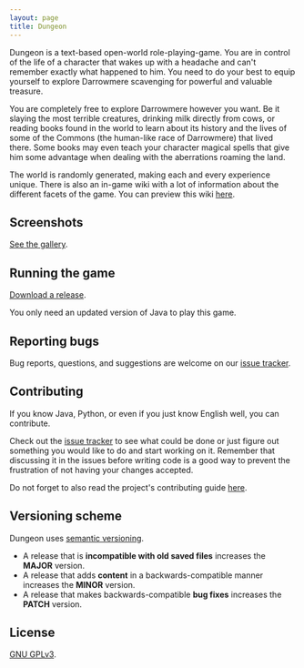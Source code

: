 ```yaml
---
layout: page
title: Dungeon
---
```


Dungeon is a text-based open-world role-playing-game. You are in control of the
life of a character that wakes up with a headache and can't remember exactly
what happened to him. You need to do your best to equip yourself to explore
Darrowmere scavenging for powerful and valuable treasure.

You are completely free to explore Darrowmere however you want. Be it slaying
the most terrible creatures, drinking milk directly from cows, or reading books
found in the world to learn about its history and the lives of some of the
Commons (the human-like race of Darrowmere) that lived there. Some books may
even teach your character magical spells that give him some advantage when
dealing with the aberrations roaming the land.

The world is randomly generated, making each and every experience unique. There
is also an in-game wiki with a lot of information about the different facets of
the game. You can preview this wiki
[here](https://github.com/mafagafogigante/dungeon/wiki).

Screenshots
-----------
[See the gallery](http://mafagafogigante.github.io/dungeon/screenshots/).

Running the game
----------------
[Download a release](https://github.com/mafagafogigante/dungeon/releases).

You only need an updated version of Java to play this game.

Reporting bugs
--------------
Bug reports, questions, and suggestions are welcome on our [issue
tracker](https://github.com/mafagafogigante/dungeon/issues).

Contributing
------------
If you know Java, Python, or even if you just know English well, you can
contribute.

Check out the [issue
tracker](https://github.com/mafagafogigante/dungeon/issues) to see what could
be done or just figure out something you would like to do and start working on
it. Remember that discussing it in the issues before writing code is a good
way to prevent the frustration of not having your changes accepted.

Do not forget to also read the project's contributing guide
[here](https://github.com/mafagafogigante/dungeon/blob/master/CONTRIBUTING.md).

Versioning scheme
-----------------
Dungeon uses [semantic versioning](http://semver.org/spec/v2.0.0.html).

- A release that is **incompatible with old saved files** increases the
  **MAJOR** version.
- A release that adds **content** in a backwards-compatible manner increases
  the **MINOR** version.
- A release that makes backwards-compatible **bug fixes** increases the
  **PATCH** version.

License
-------
[GNU GPLv3](https://github.com/mafagafogigante/dungeon/blob/master/LICENSE.txt).
